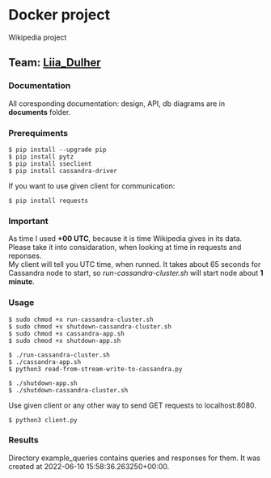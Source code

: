# Docker project
Wikipedia project

## Team: [Liia_Dulher](https://github.com/LiiaDulher)

### Documentation 
All coresponding documentation: design, API, db diagrams are in <b>documents</b> folder.

### Prerequiments
````
$ pip install --upgrade pip
$ pip install pytz
$ pip install sseclient
$ pip install cassandra-driver
````
If you want to use given client for communication:
````
$ pip install requests
````

### Important
As time I used <b>+00 UTC</b>, because it is time Wikipedia gives in its data. Please take it into considaration, when looking at time in requests and reponses.<br>
My client will tell you UTC time, when runned.
It takes about 65 seconds for Cassandra node to start, so <i>run-cassandra-cluster.sh</i> will start node about <b>1 minute</b>.

### Usage
````
$ sudo chmod +x run-cassandra-cluster.sh
$ sudo chmod +x shutdown-cassandra-cluster.sh
$ sudo chmod +x cassandra-app.sh
$ sudo chmod +x shutdown-app.sh
````
````
$ ./run-cassandra-cluster.sh
$ ./cassandra-app.sh
$ python3 read-from-stream-write-to-cassandra.py
````
````
$ ./shutdown-app.sh
$ ./shutdown-cassandra-cluster.sh
````
Use given client or any other way to send GET requests to localhost:8080.
````
$ python3 client.py
````

### Results
Directory example_queries contains queries and responses for them. It was created at 2022-06-10 15:58:36.263250+00:00.  
